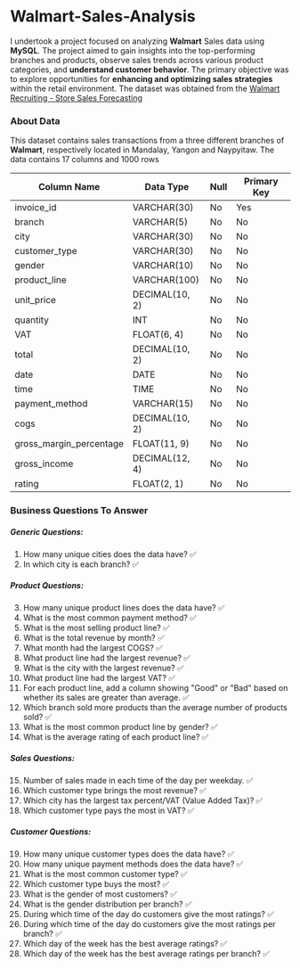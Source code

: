# Walmart-Sales-Analysis

I undertook a project focused on analyzing **Walmart** Sales data using **MySQL**. The project aimed to gain insights into the top-performing branches and products, observe sales trends across various product categories, and **understand customer behavior**. The primary objective was to explore opportunities for **enhancing and optimizing sales strategies** within the retail environment. The dataset was obtained from the [Walmart Recruiting - Store Sales Forecasting](https://www.kaggle.com/c/walmart-recruiting-store-sales-forecasting)

### About Data
This dataset contains sales transactions from a three different branches of **Walmart**, respectively located in Mandalay, Yangon and Naypyitaw. The data contains 17 columns and 1000 rows

| Column Name             | Data Type              | Null | Primary Key |
|-------------------------|------------------------|------|-------------|
| invoice_id              | VARCHAR(30)            | No   | Yes         |
| branch                  | VARCHAR(5)             | No   | No          |
| city                    | VARCHAR(30)            | No   | No          |
| customer_type           | VARCHAR(30)            | No   | No          |
| gender                  | VARCHAR(10)            | No   | No          |
| product_line            | VARCHAR(100)           | No   | No          |
| unit_price              | DECIMAL(10, 2)         | No   | No          |
| quantity                | INT                    | No   | No          |
| VAT                     | FLOAT(6, 4)            | No   | No          |
| total                   | DECIMAL(10, 2)         | No   | No          |
| date                    | DATE                   | No   | No          |
| time                    | TIME                   | No   | No          |
| payment_method          | VARCHAR(15)            | No   | No          |
| cogs                    | DECIMAL(10, 2)         | No   | No          |
| gross_margin_percentage | FLOAT(11, 9)           | No   | No          |
| gross_income            | DECIMAL(12, 4)         | No   | No          |
| rating                  | FLOAT(2, 1)            | No   | No          |


### Business Questions To Answer

##### Generic Questions:
1. How many unique cities does the data have? ✅
2. In which city is each branch? ✅

##### Product Questions:
3. How many unique product lines does the data have? ✅
4. What is the most common payment method? ✅
5. What is the most selling product line? ✅
6. What is the total revenue by month? ✅
7. What month had the largest COGS? ✅
8. What product line had the largest revenue? ✅
9. What is the city with the largest revenue? ✅
10. What product line had the largest VAT? ✅
11. For each product line, add a column showing "Good" or "Bad" based on whether its sales are greater than average. ✅
12. Which branch sold more products than the average number of products sold? ✅
13. What is the most common product line by gender? ✅
14. What is the average rating of each product line? ✅

##### Sales Questions:
15. Number of sales made in each time of the day per weekday. ✅
16. Which customer type brings the most revenue? ✅
17. Which city has the largest tax percent/VAT (Value Added Tax)? ✅
18. Which customer type pays the most in VAT? ✅

##### Customer Questions:
19. How many unique customer types does the data have? ✅
20. How many unique payment methods does the data have? ✅
21. What is the most common customer type? ✅
22. Which customer type buys the most? ✅
23. What is the gender of most customers? ✅
24. What is the gender distribution per branch? ✅
25. During which time of the day do customers give the most ratings? ✅
26. During which time of the day do customers give the most ratings per branch? ✅
27. Which day of the week has the best average ratings? ✅
28. Which day of the week has the best average ratings per branch? ✅


